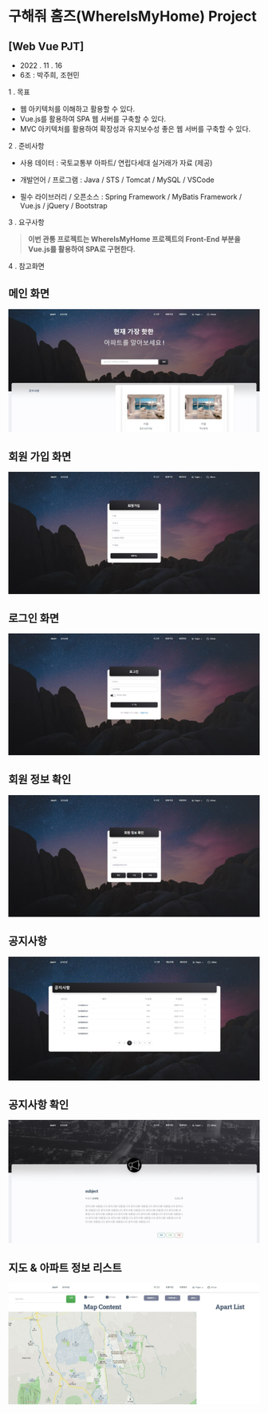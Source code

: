 # 구해줘 홈즈(WhereIsMyHome) Project

## [Web Vue PJT]

-   2022 . 11 . 16
-   6조 : 박주희, 조현민

1 . 목표

-   웹 아키텍처를 이해하고 활용할 수 있다.
-   Vue.js를 활용하여 SPA 웹 서버를 구축할 수 있다.
-   MVC 아키텍처를 활용하여 확장성과 유지보수성 좋은 웹 서버를 구축할 수 있다.

2 . 준비사항

-   사용 데이터
    : 국토교통부 아파트/ 연립다세대 실거래가 자료 (제공)

-   개발언어 / 프로그램
    : Java / STS / Tomcat / MySQL / VSCode

-   필수 라이브러리 / 오픈소스
    : Spring Framework / MyBatis Framework / Vue.js / jQuery / Bootstrap

3 . 요구사항

> **이번 관통 프로젝트는 WhereIsMyHome 프로젝트의 Front-End 부분을 Vue.js를 활용하여 SPA로 구현한다.**

4 . 참고화면

## 메인 화면

![home](imgForReadme/home.jpg)

## 회원 가입 화면

![join](imgForReadme/join.jpg)

## 로그인 화면

![login](imgForReadme/login.jpg)

## 회원 정보 확인

![userinfo](imgForReadme/userinfo.jpg)

## 공지사항

![noticelist](imgForReadme/noticelist.jpg)

## 공지사항 확인

![noticedetail](imgForReadme/noticedetail.jpg)

## 지도 & 아파트 정보 리스트

![map](imgForReadme/map.jpg)
